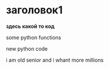 # заголовок1

**здесь какой то код**

some python functions

new python code

i am old senior and i whant more millions
